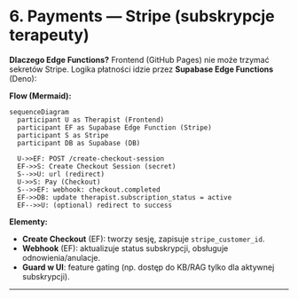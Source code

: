# 6. Payments — Stripe (subskrypcje terapeuty)

**Dlaczego Edge Functions?** Frontend (GitHub Pages) nie może trzymać sekretów Stripe. Logika płatności idzie przez **Supabase Edge Functions** (Deno):

**Flow (Mermaid):**

```mermaid
sequenceDiagram
  participant U as Therapist (Frontend)
  participant EF as Supabase Edge Function (Stripe)
  participant S as Stripe
  participant DB as Supabase (DB)

  U->>EF: POST /create-checkout-session
  EF->>S: Create Checkout Session (secret)
  S-->>U: url (redirect)
  U->>S: Pay (Checkout)
  S-->>EF: webhook: checkout.completed
  EF->>DB: update therapist.subscription_status = active
  EF-->>U: (optional) redirect to success
```

**Elementy:**

- **Create Checkout** (EF): tworzy sesję, zapisuje `stripe_customer_id`.
- **Webhook** (EF): aktualizuje status subskrypcji, obsługuje odnowienia/anulacje.
- **Guard w UI**: feature gating (np. dostęp do KB/RAG tylko dla aktywnej subskrypcji).

---

